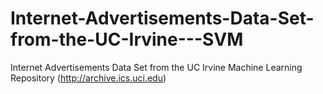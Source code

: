 # Internet-Advertisements-Data-Set-from-the-UC-Irvine---SVM
Internet Advertisements Data Set from the UC Irvine Machine Learning Repository (http://archive.ics.uci.edu)
